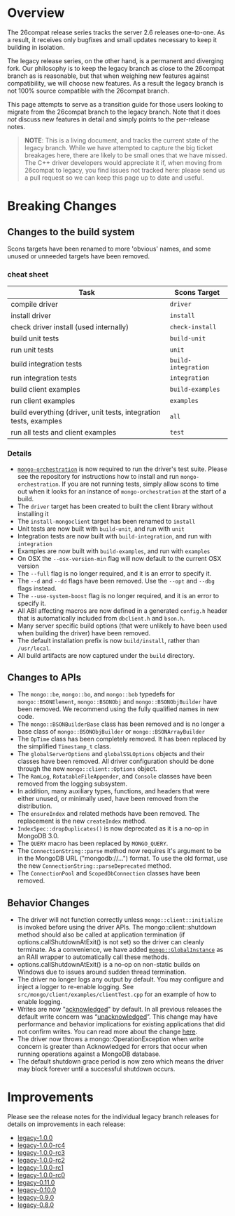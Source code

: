 # Overview

The 26compat release series tracks the server 2.6 releases one-to-one. As a result, it receives only bugfixes and small updates necessary to keep it building in isolation.

The legacy release series, on the other hand, is a permanent and diverging fork. Our philosophy is to keep the legacy branch as close to the 26compat branch as is reasonable, but that when weighing new features against compatibility, we will choose new features. As a result the legacy branch is not 100% source compatible with the 26compat branch.

This page attempts to serve as a transition guide for those users looking to migrate from the 26compat branch to the legacy branch. Note that it does *not* discuss new features in detail and simply points to the per-release notes.

> **NOTE**: This is a living document, and tracks the current state of the legacy branch. While we have attempted to capture the big ticket breakages here, there are likely to be small ones that we have missed. The C++ driver developers would appreciate it if, when moving from 26compat to legacy, you find issues not tracked here: please send us a pull request so we can keep this page up to date and useful.

# Breaking Changes

## Changes to the build system

Scons targets have been renamed to more 'obvious' names, and some unused or unneeded targets have been removed.

### cheat sheet

Task                                  | Scons Target
--------------------------------------|-----------------
compile driver                        |`driver`
install driver                        |`install`
check driver install (used internally)|`check-install`
build unit tests                      |`build-unit`
run unit tests                        |`unit`
build integration tests               |`build-integration`
run integration tests                 |`integration`
build client examples                 |`build-examples`
run client examples                   |`examples`
build everything (driver, unit tests, integration tests, examples|`all`
run all tests and client examples     |`test`

### Details

* [`mongo-orchestration`](https://github.com/10gen/mongo-orchestration) is now required to run the driver's test suite. Please see the repository for instructions how to install and run `mongo-orchestration`. If you are not running tests, simply allow scons to time out when it looks for an instance of `mongo-orchestration` at the start of a build.
* The `driver` target has been created to built the client library without installing it
* The `install-mongoclient` target has been renamed to `install`
* Unit tests are now built with `build-unit`, and run with `unit`
* Integration tests are now built with `build-integration`, and run with `integration`
* Examples are now built with `build-examples`, and run with `examples`
* On OSX the `--osx-version-min` flag will now default to the current OSX version
* The `--full` flag is no longer required, and it is an error to specify it.
* The `--d` and `--dd` flags have been removed. Use the `--opt` and `--dbg` flags instead.
* The `--use-system-boost` flag is no longer required, and it is an error to specify it.
* All ABI affecting macros are now defined in a generated `config.h` header that is automatically included from `dbclient.h` and `bson.h`.
* Many server specific build options (that were unlikely to have been used when building the driver) have been removed.
* The default installation prefix is now `build/install`, rather than `/usr/local`.
* All build artifacts are now captured under the `build` directory.

## Changes to APIs
* The `mongo::be`, `mongo::bo`, and `mongo::bob` typedefs for `mongo::BSONElement`, `mongo::BSONObj` and `mongo::BSONObjBuilder` have been removed. We recommend using the fully qualified names in new code.
* The `mongo::BSONBuilderBase` class has been removed and is no longer a base class of `mongo::BSONObjBuilder` or `mongo::BSONArrayBuilder`
* The `OpTime` class has been completely removed. It has been replaced by the simplified `Timestamp_t` class.
* The `globalServerOptions` and `globalSSLOptions` objects and their classes have been removed. All driver configuration should be done through the new `mongo::client::Options` object.
* The `RamLog`, `RotatableFileAppender`, and `Console` classes have been removed from the logging subsystem.
* In addition, many auxiliary types, functions, and headers that were either unused, or minimally used, have been removed from the distribution.
* The `ensureIndex` and related methods have been removed. The replacement is the new `createIndex` method.
* `IndexSpec::dropDuplicates()` is now deprecated as it is a no-op in MongoDB 3.0.
* The `QUERY` macro has been replaced by `MONGO_QUERY`.
* The `ConnectionString::parse` method now requires it's argument to be in the MongoDB URL ("mongodb://...") format. To use the old format, use the new `ConnectionString::parseDeprecated` method.
* The `ConnectionPool` and `ScopedDbConnection` classes have been removed.

## Behavior Changes
* The driver will not function correctly unless `mongo::client::initialize` is invoked before using the driver APIs. The mongo::client::shutdown method should also be called at application termination (if options.callShutdownAtExit() is not set) so the driver can cleanly terminate. As a convenience, we have added [`mongo::GlobalInstance`](https://github.com/mongodb/mongo-cxx-driver/blob/legacy/src/mongo/client/init.h#L69) as an RAII wrapper to automatically call these methods.
* options.callShutdownAtExit() is a no-op on non-static builds on Windows due to issues around sudden thread termination.
* The driver no longer logs any output by default. You may configure and inject a logger to re-enable logging. See `src/mongo/client/examples/clientTest.cpp` for an example of how to enable logging.
* Writes are now "[acknowledged](http://docs.mongodb.org/manual/core/write-concern/#write-concern-acknowledged)" by default. In all previous releases the default write concern was “[unacknowledged](http://docs.mongodb.org/manual/core/write-concern/#unacknowledged)”. This change may have performance and behavior implications for existing applications that did not confirm writes. You can read more about the change [here](http://docs.mongodb.org/manual/release-notes/drivers-write-concern/#driver-write-concern-change).
* The driver now throws a mongo::OperationException when write concern is greater than Acknowledged for errors that occur when running operations against a MongoDB database.
* The default shutdown grace period is now zero which means the driver may block forever until a successful shutdown occurs.

# Improvements

Please see the release notes for the individual legacy branch releases for details on improvements in each release:

* [legacy-1.0.0](https://github.com/mongodb/mongo-cxx-driver/releases/tag/legacy-1.0.0)
* [legacy-1.0.0-rc4](https://github.com/mongodb/mongo-cxx-driver/releases/tag/legacy-1.0.0-rc4)
* [legacy-1.0.0-rc3](https://github.com/mongodb/mongo-cxx-driver/releases/tag/legacy-1.0.0-rc3)
* [legacy-1.0.0-rc2](https://github.com/mongodb/mongo-cxx-driver/releases/tag/legacy-1.0.0-rc2)
* [legacy-1.0.0-rc1](https://github.com/mongodb/mongo-cxx-driver/releases/tag/legacy-1.0.0-rc1)
* [legacy-1.0.0-rc0](https://github.com/mongodb/mongo-cxx-driver/releases/tag/legacy-1.0.0-rc0)
* [legacy-0.11.0](https://github.com/mongodb/mongo-cxx-driver/releases/tag/legacy-0.11.0)
* [legacy-0.10.0](https://github.com/mongodb/mongo-cxx-driver/releases/tag/legacy-0.10.0)
* [legacy-0.9.0](https://github.com/mongodb/mongo-cxx-driver/releases/tag/legacy-0.9.0)
* [legacy-0.8.0](https://github.com/mongodb/mongo-cxx-driver/releases/tag/legacy-0.8.0)
